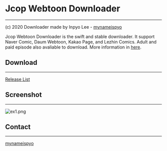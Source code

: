 # Jcop Webtoon Downloader
---
(c) 2020 Downloader made by Inpyo Lee - [mynameispyo](https://github.com/mynameispyo/JcopWebtoonDownloader)


Jcop Webtoon Downloader is the swift and stable downloader. It support Naver Comic, Daum Webtoon, Kakao Page, and Lezhin Comics. Adult and paid episode also avaliable to download. More information in [here](https://blog.naver.com/the3countrys/222106929101).

## Download
---
[Release List](https://github.com/mynameispyo/JcopWebtoonDownloader/releases)

## Screenshot
---
![ex1.png](https://raw.githubusercontent.com/mynameispyo/JcopWebtoonDownloader/master/screens/ex1.png)

## Contact
---
[mynameispyo](mailto:mynameispyo@gmail.com)